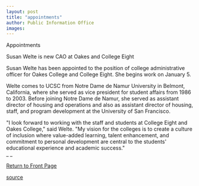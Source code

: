 ```yaml
---
layout: post
title: "appointments"
author: Public Information Office
images:
---
```


Appointments

Susan Welte is new CAO at Oakes and College Eight

Susan Welte has been appointed to the position of college administrative officer for Oakes College and College Eight. She begins work on January 5.  

Welte comes to UCSC from Notre Dame de Namur University in Belmont, California, where she served as vice president for student affairs from 1986 to 2003. Before joining Notre Dame de Namur, she served as assistant director of housing and operations and also as assistant director of housing, staff, and program development at the University of San Francisco.

"I look forward to working with the staff and students at College Eight and Oakes College," said Welte. "My vision for the colleges is to create a culture of inclusion where value-added learning, talent enhancement, and commitment to personal development are central to the students' educational experience and academic success."  
_ _

  

[Return to Front Page][1]

[1]: http://currents.ucsc.edu/

[source](http://www1.ucsc.edu/currents/03-04/01-05/appointments.html "Permalink to appointments")
